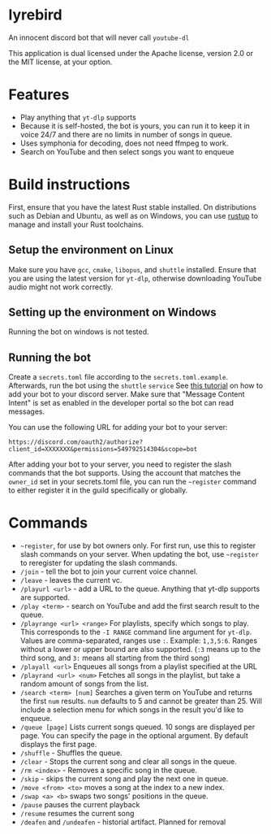 # lyrebird

An innocent discord bot that will never call `youtube-dl`

This application is dual licensed under the Apache license, version 2.0 or the MIT license, at your option.

# Features

 * Play anything that `yt-dlp` supports
 * Because it is self-hosted, the bot is yours, you can run it to keep it in voice 24/7 and there are no
limits in number of songs in queue.
 * Uses symphonia for decoding, does not need ffmpeg to work.
 * Search on YouTube and then select songs you want to enqueue

# Build instructions

First, ensure that you have the latest Rust stable installed. On distributions such as Debian and Ubuntu,
as well as on Windows, you can use [rustup] to manage and install your Rust toolchains.


## Setup the environment on Linux

Make sure you have `gcc`, `cmake`, `libopus`, and `shuttle` installed. Ensure that you are using the latest
version for `yt-dlp`, otherwise downloading YouTube audio might not work correctly.

## Setting up the environment on Windows

Running the bot on windows is not tested.

## Running the bot

Create a `secrets.toml` file according to the `secrets.toml.example`. Afterwards, run the bot using the
`shuttle` `service` See [this tutorial][adding bot to servers] on how to add your bot to your discord
server. Make sure that "Message Content Intent" is set as enabled in the developer portal so the bot can
read messages.

You can use the following URL for adding your bot to your server:

```
https://discord.com/oauth2/authorize?client_id=XXXXXXX&permissions=549792514304&scope=bot
```

After adding your bot to your server, you need to register the slash commands that the bot supports. Using
the account that matches the `owner_id` set in your secrets.toml file, you can run the `~register` command to either
register it in the guild specifically or globally.

# Commands

* `~register`, for use by bot owners only. For first run, use this to register slash commands on your server.
When updating the bot, use `~register` to reregister for updating the slash commands.
* `/join` - tell the bot to join your current voice channel.
* `/leave` - leaves the current vc.
* `/playurl <url>` - add a URL to the queue. Anything that yt-dlp supports are supported.
* `/play <term>` - search on YouTube and add the first search result to the queue.
* `/playrange <url> <range>` For playlists, specify which songs to play. This corresponds to the `-I RANGE`
command line argument for `yt-dlp`. Values are comma-separated, ranges use `:`. Example: `1,3,5:6`. Ranges
without a lower or upper bound are also supported. (`:3` means up to the third song, and `3:` means all starting
from the third song)
* `/playall <url>` Enqueues all songs from a playlist specified at the URL
* `/playrand <url> <num>` Fetches all songs in the playlist, but take a random amount of songs from the list.
* `/search <term> [num]` Searches a given term on YouTube and returns the first `num` results. `num` defaults to
5 and cannot be greater than 25. Will include a selection menu for which songs in the result you'd like to enqueue.
* `/queue [page]` Lists current songs queued. 10 songs are displayed per page. You can specify the page in the
optional argument. By default displays the first page.
* `/shuffle` - Shuffles the queue.
* `/clear` - Stops the current song and clear all songs in the queue.
* `/rm <index>` - Removes a specific song in the queue.
* `/skip` - skips the current song and play the next one in queue.
* `/move <from> <to>` moves a song at the index to a new index.
* `/swap <a> <b>` swaps two songs' positions in the queue.
* `/pause` pauses the current playback
* `/resume` resumes the current song
* `/deafen` and `/undeafen` - historial artifact. Planned for removal


[adding bot to servers]: https://discordjs.guide/preparations/adding-your-bot-to-servers.html
[rustup]: https://rustup.rs/
[shuttle]: https://shuttle.rs/